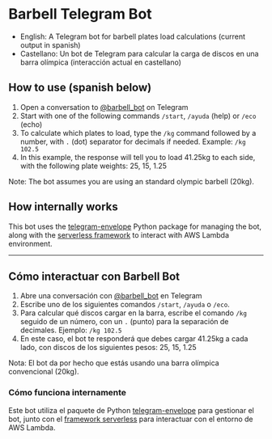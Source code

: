 # Barbell Telegram Bot
- English: A Telegram bot for barbell plates load calculations (current output in spanish)
- Castellano: Un bot de Telegram para calcular la carga de discos en una barra olímpica (interacción actual en castellano)

## How to use (spanish below)
1. Open a conversation to [@barbell_bot](https://t.me/barbell_bot) on Telegram
2. Start with one of the following commands `/start`, `/ayuda` (help) or `/eco` (echo)
3. To calculate which plates to load, type the `/kg` command followed by a number, with `.` (dot) separator for decimals if needed. 
Example: `/kg 102.5`
4. In this example, the response will tell you to load 41.25kg to each side, with the following plate weights: 25, 15, 1.25

Note: The bot assumes you are using an standard olympic barbell (20kg).

## How internally works
This bot uses the [telegram-envelope](https://github.com/DaniSancas/telegram-envelope) Python package for managing the bot, along with the [serverless framework](https://github.com/serverless/serverless) to interact with AWS Lambda environment.

---

## Cómo interactuar con Barbell Bot
1. Abre una conversación con [@barbell_bot](https://t.me/barbell_bot) en Telegram
2. Escribe uno de los siguientes comandos `/start`, `/ayuda` o `/eco`.
3. Para calcular qué discos cargar en la barra, escribe el comando `/kg` seguido de un número, con un `.` (punto) para la separación de decimales.
Ejemplo: `/kg 102.5`
4. En este caso, el bot te responderá que debes cargar 41.25kg a cada lado, con discos de los siguientes pesos: 25, 15, 1.25

Nota: El bot da por hecho que estás usando una barra olímpica convencional (20kg).

### Cómo funciona internamente
Este bot utiliza el paquete de Python [telegram-envelope](https://github.com/DaniSancas/telegram-envelope) para gestionar el bot, junto con el [framework serverless](https://github.com/serverless/serverless) para interactuar con el entorno de AWS Lambda.
